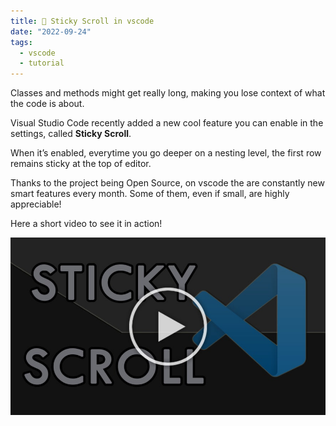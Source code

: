 ```yaml
---
title: 🧲 Sticky Scroll in vscode
date: "2022-09-24"
tags:
  - vscode
  - tutorial
---
```


Classes and methods might get really long, making you lose context of what the code is about.

Visual Studio Code recently added a new cool feature you can enable in the settings, called **Sticky Scroll**.

When it’s enabled, everytime you go deeper on a nesting level, the first row remains sticky at the top of editor.

Thanks to the project being Open Source, on vscode the are constantly new smart features every month. Some of them, even if small, are highly appreciable!

Here a short video to see it in action!

[![YouTube Video](./preview.jpeg)](https://youtube.com/shorts/hbLq3sQshDY)
